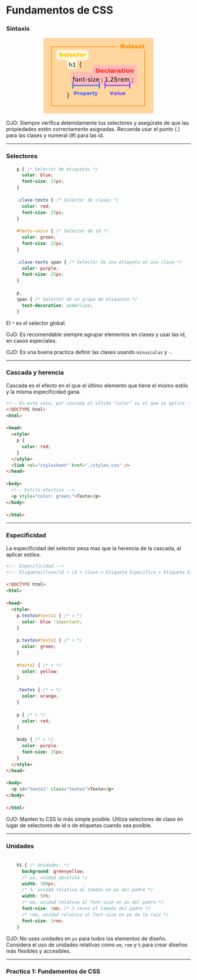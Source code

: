 # Fundamentos de CSS 

### Sintaxis

<p align="center">
  <img src="imagenes/grafico1.png" width="300">
</p>

OJO: Siempre verifica detenidamente tus selectores y asegúrate de que las propiedades estén correctamente asignadas. Recuerda usar el punto (.) para las clases y numeral (#) para las id.

---
### Selectores

```css
    p { /* Selector de etiquetas */
      color: blue;
      font-size: 25px;
    }

    .clase-texto { /* Selector de clases */
      color: red;
      font-size: 25px;
    }

    #texto-unico { /* Selector de id */
      color: green;
      font-size: 25px;
    }

    .clase-texto span { /* Selector de una etiqueta en una clase */
      color: purple;
      font-size: 25px;
    }

    p,
    span { /* Selector de un grupo de etiquetas */
      text-decoration: underline;
    }
```
El `*` es el selector global.

OJO: Es recomendable siempre agrupar elementos en clases y usar las id, en casos especiales.

OJO: Es una buena practica definir las clases usando `minusculas` y `-`. 

---
### Cascada y herencia

Cascada es el efecto en el que el último elemento que tiene el mismo estilo y la misma especificidad gana.

```html
<!-- En este caso, por cascada el ultimo "color" es el que se aplica -->
<!DOCTYPE html>
<html>

<head>
  <style>
    p {
      color: red;
    }
  </style>
  <link rel="stylesheet" href="./styles.css" />
</head>

<body>
  <!-- Estilo efectivo -->
  <p style="color: green;">Texto</p> 
</body>

</html>
```
---
### Especificidad

La especificidad del selector pesa mas que la herencia de la cascada, al aplicar estilos.

```html
<!-- Especificidad -->
<!-- Etiqueta/clase/id > id > clase > Etiqueta Especifica > Etiqueta Global -->

<!DOCTYPE html>
<html>

<head>
  <style>
    p.textos#texto1 { /* > */
      color: blue !important;
    }

    p.textos#texto1 { /* > */
      color: green;
    }

    #texto1 { /* > */
      color: yellow;
    }

    .textos { /* > */
      color: orange;
    }

    p { /* > */
      color: red;
    }

    body { /* > */
      color: purple;
      font-size: 25px;
    }
  </style>
</head>

<body>
  <p id="texto1" class="textos">Texto</p>
</body>

</html>
```

OJO: Manten tu CSS lo más simple posible. Utiliza selectores de clase en lugar de selectores de id o de etiquetas cuando sea posible.

---
### Unidades

```css

    h1 { /* Unidades: */
      background: greenyellow;
      /* px, unidad absoluta */
      width: 300px;
      /* %, unidad relativa al tamaño en px del padre */
      width: 50%; 
      /* em, unidad relativa al font-size en px del padre */
      font-size: 3em; /* 3 veces el tamaño del padre */
      /* rem, unidad relativa al font-size en px de la raiz */
      font-size: 3rem;
    }

```
OJO: No uses unidades en `px` para todos los elementos de diseño. Considera el uso de unidades relativas como `em`, `rem` y `%` para crear diseños más flexibles y accesibles.

---
### Practica 1: Fundamentos de CSS

